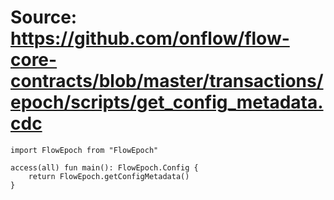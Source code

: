 # Source: https://github.com/onflow/flow-core-contracts/blob/master/transactions/epoch/scripts/get_config_metadata.cdc

```
import FlowEpoch from "FlowEpoch"

access(all) fun main(): FlowEpoch.Config {
    return FlowEpoch.getConfigMetadata()
}

```